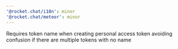 ```yaml
---
'@rocket.chat/i18n': minor
'@rocket.chat/meteor': minor
---
```


Requires token name when creating personal access token avoiding confusion if there are multiple tokens with no name
